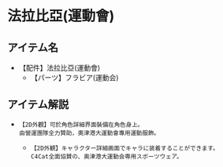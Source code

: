 # 法拉比亞(運動會)
## アイテム名
 - 【配件】法拉比亞(運動會)
   - 【パーツ】フラビア(運動会)

## アイテム解説
 - ```
   【2D外觀】可於角色詳細界面裝備在角色身上。
   由營運團隊全力贊助，奧津港大運動會專用運動服飾。 
   ```
   - ```
     【2D外観】キャラクター詳細画面でキャラに装着することができます。
     C4Cat全面協賛の、奥津港大運動会専用スポーツウェア。
     ```
